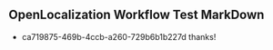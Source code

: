 ## OpenLocalization Workflow Test MarkDown
* ca719875-469b-4ccb-a260-729b6b1b227d thanks!

<!--HONumber=Jul16_HO2-->


